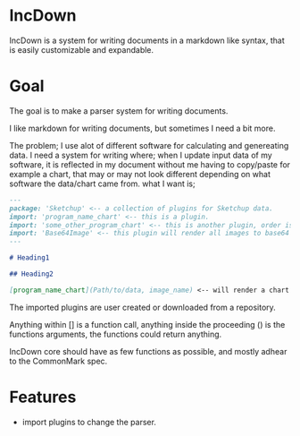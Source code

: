 # IncDown
IncDown is a system for writing documents in a markdown like syntax, that is easily customizable and expandable.

# Goal

The goal is to make a parser system for writing documents.

I like markdown for writing documents, but sometimes I need a bit more.

The problem;
I use alot of different software for calculating and genereating data. I need a system for writing where; when I update input data of my software, it is reflected in my document without me having to copy/paste for example a chart, that may or may not look different depending on what software the data/chart came from.
what I want is;

```md
---
package: 'Sketchup' <-- a collection of plugins for Sketchup data.
import: 'program_name_chart' <-- this is a plugin.
import: 'some_other_program_chart' <-- this is another plugin, order is important.
import: 'Base64Image' <-- this plugin will render all images to base64 encoded data images in the reulting HTML.
---

# Heading1

## Heading2

[program_name_chart](Path/to/data, image_name) <-- will render a chart and save the resulting image to a relative path e.g. ./images/program_name_chart/image_name.png

```

The imported plugins are user created or downloaded from a repository.

Anything within [] is a function call, anything inside the proceeding () is the functions arguments, the functions could return anything.

IncDown core should have as few functions as possible, and mostly adhear to the CommonMark spec.



# Features

  - import plugins to change the parser.

